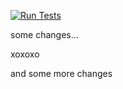 [![Run Tests](https://github.com/ShariqT/test1010/actions/workflows/run_test.yml/badge.svg)](https://github.com/ShariqT/test1010/actions/workflows/run_test.yml)


some changes...

xoxoxo

and some more changes